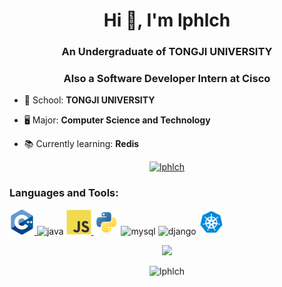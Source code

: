 <h1 align="center">Hi 👋, I'm lphlch</h1>
<h3 align="center">An Undergraduate of TONGJI UNIVERSITY</h3>
<h3 align="center">Also a Software Developer Intern at Cisco</h3>

- 🏫 School: **TONGJI UNIVERSITY**

- 🖥️ Major: **Computer Science and Technology**

- 📚 Currently learning: **Redis**


<p align="center"> <a href="https://github.com/ryo-ma/github-profile-trophy"><img src="https://github-profile-trophy.vercel.app/?username=lphlch" alt="lphlch" /></a> </p>

<h3 align="left">Languages and Tools:</h3>
<p align="left"> <a href="https://www.w3schools.com/cpp/" target="_blank"> <img src="https://raw.githubusercontent.com/devicons/devicon/master/icons/cplusplus/cplusplus-original.svg" alt="cplusplus" width="40" height="40"/> </a> <a href="https://www.python.org" target="_blank"> <a> <img src="https://cdn.jsdelivr.net/gh/devicons/devicon/icons/java/java-original.svg" alt="java" width="40" height="40" /> </a> <a href="https://www.javascript.com/" target="_blank"> <img src="https://raw.githubusercontent.com/devicons/devicon/master/icons/javascript/javascript-original.svg" alt="javascript" width="40" height="40"/> </a> <img src="https://raw.githubusercontent.com/devicons/devicon/master/icons/python/python-original.svg" alt="python" width="40" height="40"/> </a> <a> <img src="https://cdn.jsdelivr.net/gh/devicons/devicon/icons/mysql/mysql-original-wordmark.svg" alt="mysql" width="40" height="40"/> </a> <a> <img src="https://cdn.jsdelivr.net/gh/devicons/devicon/icons/django/django-plain.svg" alt="django" width="40" height="40"/></a> <a> <img src="img/kubernetes.png" alt="kubernetes" width="40" height="40"/></a> </p> 



<div align="center">
<span>  </span>
<img height="170px" src="https://github-readme-stats.vercel.app/api?username=lphlch" />
<span>  </span>
</div>

<p align="center"> <img src="https://komarev.com/ghpvc/?username=lphlch&label=Profile%20views&color=0e75b6&style=flat" alt="lphlch" /> </p>

